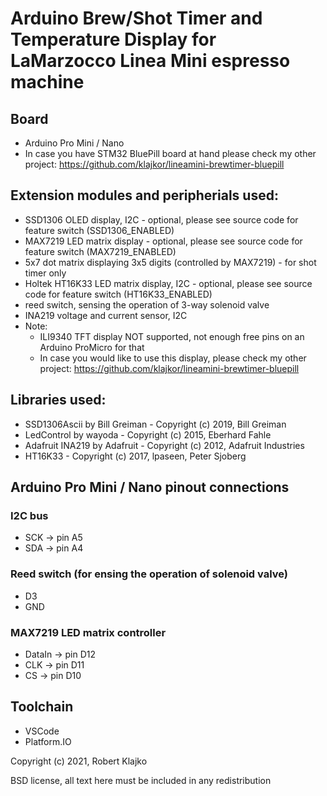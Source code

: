 # Arduino Brew/Shot Timer and Temperature Display for LaMarzocco Linea Mini espresso machine

## Board
- Arduino Pro Mini / Nano
- In case you have STM32 BluePill board at hand please check my other project: https://github.com/klajkor/lineamini-brewtimer-bluepill

## Extension modules and peripherials used:
- SSD1306 OLED display, I2C - optional, please see source code for feature switch (SSD1306_ENABLED)
- MAX7219 LED matrix display - optional, please see source code for feature switch (MAX7219_ENABLED)
- 5x7 dot matrix displaying 3x5 digits (controlled by MAX7219) - for shot timer only
- Holtek HT16K33 LED matrix display, I2C - optional, please see source code for feature switch (HT16K33_ENABLED)
- reed switch, sensing the operation of 3-way solenoid valve
- INA219 voltage and current sensor, I2C
- Note:
  - ILI9340 TFT display NOT supported, not enough free pins on an Arduino ProMicro for that
  - In case you would like to use this display, please check my other project: https://github.com/klajkor/lineamini-brewtimer-bluepill

## Libraries used:
- SSD1306Ascii by Bill Greiman - Copyright (c) 2019, Bill Greiman
- LedControl by wayoda - Copyright (c) 2015, Eberhard Fahle
- Adafruit INA219 by Adafruit - Copyright (c) 2012, Adafruit Industries
- HT16K33 - Copyright (c) 2017, lpaseen, Peter Sjoberg <peters-alib AT techwiz.ca>

## Arduino Pro Mini / Nano pinout connections

### I2C bus
- SCK -> pin A5
- SDA -> pin A4

### Reed switch (for ensing the operation of solenoid valve)
- D3
- GND

### MAX7219 LED matrix controller
- DataIn -> pin D12
- CLK    -> pin D11
- CS     -> pin D10

## Toolchain
- VSCode
- Platform.IO

Copyright (c) 2021, Robert Klajko

BSD license, all text here must be included in any redistribution
